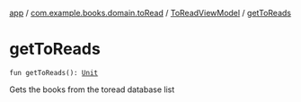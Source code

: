 [app](../../index.md) / [com.example.books.domain.toRead](../index.md) / [ToReadViewModel](index.md) / [getToReads](./get-to-reads.md)

# getToReads

`fun getToReads(): `[`Unit`](https://kotlinlang.org/api/latest/jvm/stdlib/kotlin/-unit/index.html)

Gets the books from the toread database list

